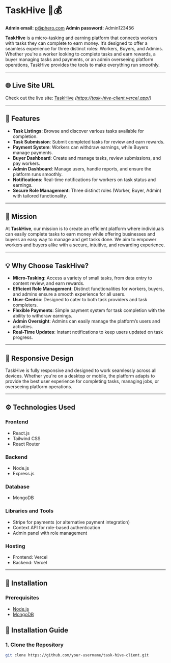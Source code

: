 # TaskHive 💼💰

**Admin email:** p@phero.com
**Admin password:** Admin123456

**TaskHive** is a micro-tasking and earning platform that connects workers with tasks they can complete to earn money. It’s designed to offer a seamless experience for three distinct roles: Workers, Buyers, and Admins. Whether you're a worker looking to complete tasks and earn rewards, a buyer managing tasks and payments, or an admin overseeing platform operations, TaskHive provides the tools to make everything run smoothly.

---

## 🌐 Live Site URL

Check out the live site: [TaskHive](#) _(https://task-hive-client.vercel.app/)_

---

## 📌 Features

- **Task Listings**: Browse and discover various tasks available for completion.
- **Task Submission**: Submit completed tasks for review and earn rewards.
- **Payment System**: Workers can withdraw earnings, while Buyers manage payments.
- **Buyer Dashboard**: Create and manage tasks, review submissions, and pay workers.
- **Admin Dashboard**: Manage users, handle reports, and ensure the platform runs smoothly.
- **Notifications**: Real-time notifications for workers on task status and earnings.
- **Secure Role Management**: Three distinct roles (Worker, Buyer, Admin) with tailored functionality.

---

## 🎯 Mission

At **TaskHive**, our mission is to create an efficient platform where individuals can easily complete tasks to earn money while offering businesses and buyers an easy way to manage and get tasks done. We aim to empower workers and buyers alike with a secure, intuitive, and rewarding experience.

---

## 💡 Why Choose TaskHive?

- **Micro-Tasking**: Access a variety of small tasks, from data entry to content review, and earn rewards.
- **Efficient Role Management**: Distinct functionalities for workers, buyers, and admins ensure a smooth experience for all users.
- **User-Centric**: Designed to cater to both task providers and task completers.
- **Flexible Payments**: Simple payment system for task completion with the ability to withdraw earnings.
- **Admin Oversight**: Admins can easily manage the platform’s users and activities.
- **Real-Time Updates**: Instant notifications to keep users updated on task progress.

---

## 📱 Responsive Design

TaskHive is fully responsive and designed to work seamlessly across all devices. Whether you're on a desktop or mobile, the platform adapts to provide the best user experience for completing tasks, managing jobs, or overseeing platform operations.

---

## ⚙️ Technologies Used

### **Frontend**

- React.js
- Tailwind CSS
- React Router

### **Backend**

- Node.js
- Express.js

### **Database**

- MongoDB

### **Libraries and Tools**

- Stripe for payments (or alternative payment integration)
- Context API for role-based authentication
- Admin panel with role management

### **Hosting**

- Frontend: Vercel
- Backend: Vercel

---

## 🚀 Installation

### Prerequisites

- [Node.js](https://nodejs.org/en/)
- [MongoDB](https://www.mongodb.com/)

## 🚀 Installation Guide

### **1. Clone the Repository**

```bash
git clone https://github.com/your-username/task-hive-client.git
```
